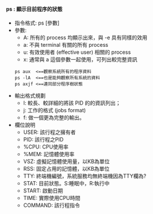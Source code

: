 #### ps : 顯示目前程序的狀態
- 指令格式: ps [參數]  
- 參數:
  - A: 所有的 process 均顯示出來，與 -e 具有同樣的效用
  - a: 不與 terminal 有關的所有 process
  - u: 有效使用者 (effective user) 相關的 process
  - x: 通常與 a 這個參數一起使用，可列出較完整資訊
  ```
  ps aux  <==觀察系統所有的程序資料
  ps -lA  <==也是能夠觀察所有系統的資料
  ps axjf <==連同部分程序樹狀態
  ```
- 輸出格式規劃
  - l: 較長、較詳細的將該 PID 的的資訊列出；
  - j: 工作的格式 (jobs format)
  - f: 做一個更為完整的輸出。
- 欄位說明
  - USER: 該行程之擁有者
  - PID: 該行程之PID
  - %CPU: CPU使用率
  - %MEM: 記憶體使用率
  - VSZ: 虛擬記憶體使用量，以KB為單位
  - RSS: 固定占用的記憶體，以KB為單位
  - TTY: 終端機編號，系統服務均無終端機因為TTY欄為?
  - STAT: 目前狀態。S:睡眠中，R:執行中
  - START: 啟動日期
  - TIME: 實際使用CPU時間
  - COMMAND: 該行程指令